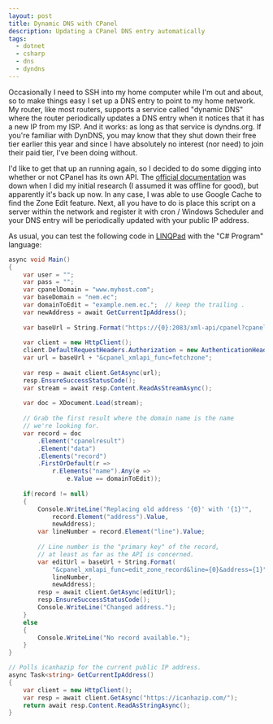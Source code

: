 ```yaml
---
layout: post
title: Dynamic DNS with CPanel
description: Updating a CPanel DNS entry automatically
tags:
  - dotnet
  - csharp
  - dns
  - dyndns
---
```


Occasionally I need to SSH into my home computer while I'm
out and about, so to make things easy I set up a DNS entry
to point to my home network. My router, like most routers,
supports a service called "dynamic DNS" where the router
periodically updates a DNS entry when it notices that it
has a new IP from my ISP. And it works: as long as that
service is dyndns.org. If you're familiar with DynDNS,
you may know that they shut down their free tier earlier
this year and since I have absolutely no interest (nor
need) to join their paid tier, I've been doing without.

I'd like to get that up an running again, so I decided to
do some digging into whether or not CPanel has its own API.
The [official documentation](https://documentation.cpanel.net/display/SDK/WHM+API+1+Functions)
was down when I did my initial research (I assumed it was
offline for good), but apparently it's back up now. In any
case, I was able to use Google Cache to find the Zone Edit
feature. Next, all you have to do is place this script on
a server within the network and register it with cron /
Windows Scheduler and your DNS entry will be periodically
updated with your public IP address.

As usual, you can test the following code in
[LINQPad](http://www.linqpad.net/) with the "C# Program" language:

```csharp
async void Main()
{
	var user = "";
	var pass = "";
	var cpanelDomain = "www.myhost.com";
	var baseDomain = "nem.ec";
	var domainToEdit = "example.nem.ec.";  // keep the trailing .
	var newAddress = await GetCurrentIpAddress();
	
	var baseUrl = String.Format("https://{0}:2083/xml-api/cpanel?cpanel_xmlapi_module=ZoneEdit&domain={1}", cpanelDomain, baseDomain);
	
	var client = new HttpClient();
	client.DefaultRequestHeaders.Authorization = new AuthenticationHeaderValue("Basic", Convert.ToBase64String(Encoding.ASCII.GetBytes(String.Format("{0}:{1}", user, pass))));
	var url = baseUrl + "&cpanel_xmlapi_func=fetchzone";
	
	var resp = await client.GetAsync(url);
	resp.EnsureSuccessStatusCode();
	var stream = await resp.Content.ReadAsStreamAsync();
	
	var doc = XDocument.Load(stream);
	
    // Grab the first result where the domain name is the name
    // we're looking for.
	var record = doc
		.Element("cpanelresult")
		.Element("data")
		.Elements("record")
		.FirstOrDefault(r => 
			r.Elements("name").Any(e => 
				e.Value == domainToEdit));
	
	if(record != null)
	{
		Console.WriteLine("Replacing old address '{0}' with '{1}'", 
			record.Element("address").Value,
			newAddress);
		var lineNumber = record.Element("line").Value;
        
        // Line number is the "primary key" of the record,
        // at least as far as the API is concerned.
		var editUrl = baseUrl + String.Format(
			"&cpanel_xmlapi_func=edit_zone_record&line={0}&address={1}",
			lineNumber,
			newAddress);
		resp = await client.GetAsync(editUrl);
		resp.EnsureSuccessStatusCode();
		Console.WriteLine("Changed address.");
	}
	else
	{
		Console.WriteLine("No record available.");
	}
}

// Polls icanhazip for the current public IP address.
async Task<string> GetCurrentIpAddress()
{
	var client = new HttpClient();
	var resp = await client.GetAsync("https://icanhazip.com/");
	return await resp.Content.ReadAsStringAsync();
}
```